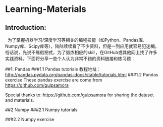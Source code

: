 # Learning-Materials
## Introduction:
   为了掌握机器学习/深度学习等相关的编程技能（如Python、Pandas库、Numpy库、Scipy库等），陆陆续续看了不少资料，但是一到应用就容易犯迷糊。俗话说，光说不练假把式，为了锻炼相应的skill，在GitHub或其他网上找了许多实践资料。下面将分享一些个人认为非常不错的资料链接和练习题：

##1. Pandas
###1.1 Pandas tutorials
教程地址：http://pandas.pydata.org/pandas-docs/stable/tutorials.html
###1.2 Pandas exercise
These pandas exercise are come from https://github.com/guipsamora

Special thanks to: https://github.com/guipsamora for sharing the dataset and materials.

##2 Numpy 
###2.1 Numpy tutorials


###2.2 Numpy exercise


###








